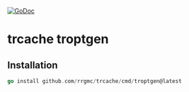 [![GoDoc](https://godoc.org/github.com/rrgmc/trcache/cmd/troptgen?status.png)](https://godoc.org/github.com/rrgmc/trcache/cmd/troptgen)

trcache troptgen
================


## Installation

```go
go install github.com/rrgmc/trcache/cmd/troptgen@latest
```

